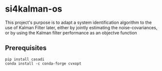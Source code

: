 # si4kalman-os
This project's purpose is to adapt a system identification algorithm to the use of Kalman Filter later, either by jointly estimating the noise-covariances, or by using the Kalman filter performance as an objectve function

## Prerequisites

```
pip install casadi
conda install -c conda-forge cvxopt
```